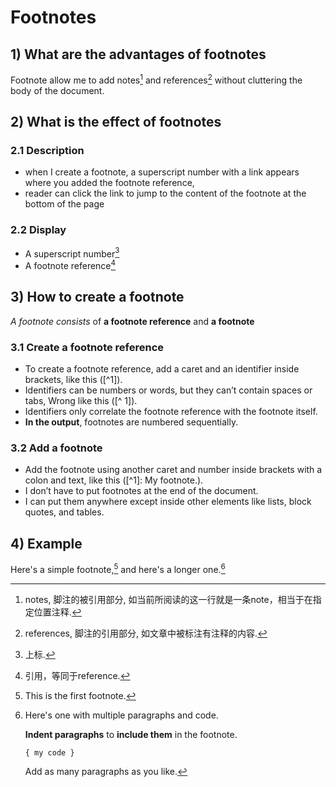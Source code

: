 # Footnotes

## 1) What are the advantages of footnotes

Footnote allow me to add notes[^1] and references[^2] without cluttering the body of the document.

## 2) What is the effect of footnotes

### 2.1 Description

- when I create a footnote, a superscript number with a link appears where you added the footnote reference,
- reader can click the link to jump to the content of the footnote at the bottom of the page

### 2.2 Display

- A superscript number[^Tanslate1]
- A footnote reference[^Tanslate2]

[^Tanslate1]: 上标.
[^Tanslate2]: 引用，等同于reference.

## 3) How to create a footnote

*A footnote consists* of **a footnote reference** and **a footnote**

### 3.1 Create a footnote reference

- To create a footnote reference, add a caret and an identifier inside brackets, like this (\[^1]).
- Identifiers can be numbers or words, but they can’t contain spaces or tabs, Wrong like this (\[^ 1]).
- Identifiers only correlate the footnote reference with the footnote itself.
- **In the output**, footnotes are numbered sequentially.

### 3.2 Add a footnote

- Add the footnote using another caret and number inside brackets with a colon and text, like this (\[^1]: My footnote.).
- I don’t have to put footnotes at the end of the document.
- I can put them anywhere except inside other elements like lists, block quotes, and tables.

## 4) Example

Here's a simple footnote,[^3] and here's a longer one.[^bignote]

[^3]: This is the first footnote.

[^bignote]: Here's one with multiple paragraphs and code.

    **Indent paragraphs** to **include them** in the footnote.

    `{ my code }`

    Add as many paragraphs as you like.

[^1]: notes, 脚注的被引用部分, 如当前所阅读的这一行就是一条note，相当于在指定位置注释.

[^2]: references, 脚注的引用部分, 如文章中被标注有注释的内容.
